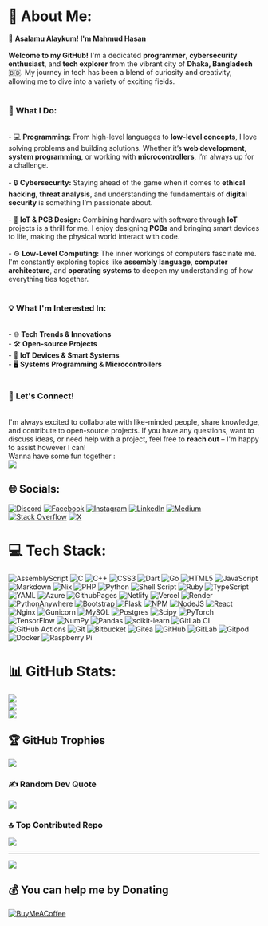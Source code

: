 # 💫 About Me:
👋 **Asalamu Alaykum! I'm Mahmud Hasan**<br><br>**Welcome to my GitHub!** I'm a dedicated **programmer**, **cybersecurity enthusiast**, and **tech explorer** from the vibrant city of **Dhaka, Bangladesh** 🇧🇩. My journey in tech has been a blend of curiosity and creativity, allowing me to dive into a variety of exciting fields. <br><br>
### 🌟 **What I Do:**<br>
<br>- 💻 **Programming:** From high-level languages to **low-level concepts**, I love solving problems and building solutions. Whether it’s **web development**, **system programming**, or working with **microcontrollers**, I’m always up for a challenge.<br>  <br>- 🔒 **Cybersecurity:** Staying ahead of the game when it comes to **ethical hacking**, **threat analysis**, and understanding the fundamentals of **digital security** is something I’m passionate about.<br><br>- 🔧 **IoT & PCB Design:** Combining hardware with software through **IoT** projects is a thrill for me. I enjoy designing **PCBs** and bringing smart devices to life, making the physical world interact with code.<br><br>- ⚙️ **Low-Level Computing:** The inner workings of computers fascinate me. I'm constantly exploring topics like **assembly language**, **computer architecture**, and **operating systems** to deepen my understanding of how everything ties together.<br><br>
### 💡 **What I'm Interested In:**<br>
<br>- 🌐 **Tech Trends & Innovations**<br>- 🛠️ **Open-source Projects**<br>- 📡 **IoT Devices & Smart Systems**<br>- 🖥️ **Systems Programming & Microcontrollers**<br><br>
### 🤝 **Let's Connect!**<br>
<br>I'm always excited to collaborate with like-minded people, share knowledge, and contribute to open-source projects. If you have any questions, want to discuss ideas, or need help with a project, feel free to **reach out** – I'm happy to assist however I can!<br> Wanna have some fun together : <br> 
<a href="https://codewars.com/users/MAHMUD1223"><img src="https://www.codewars.com/users/MAHMUD1223/badges/large"></a>


## 🌐 Socials:
[![Discord](https://img.shields.io/badge/Discord-%237289DA.svg?logo=discord&logoColor=white)](https://discord.gg/cFdaxy4b2C) [![Facebook](https://img.shields.io/badge/Facebook-%231877F2.svg?logo=Facebook&logoColor=white)](https://facebook.com/100063361160289) [![Instagram](https://img.shields.io/badge/Instagram-%23E4405F.svg?logo=Instagram&logoColor=white)](https://instagram.com/mahmud__1223) [![LinkedIn](https://img.shields.io/badge/LinkedIn-%230077B5.svg?logo=linkedin&logoColor=white)](https://linkedin.com/in/mahmud1223) [![Medium](https://img.shields.io/badge/Medium-12100E?logo=medium&logoColor=white)](https://medium.com/@MAHMUD1223) [![Stack Overflow](https://img.shields.io/badge/-Stackoverflow-FE7A16?logo=stack-overflow&logoColor=white)](https://stackoverflow.com/users/20836421) [![X](https://img.shields.io/badge/X-black.svg?logo=X&logoColor=white)](https://x.com/MahmuD_1223) 

# 💻 Tech Stack:
![AssemblyScript](https://img.shields.io/badge/assembly%20script-%23000000.svg?style=flat&logo=assemblyscript&logoColor=white) ![C](https://img.shields.io/badge/c-%2300599C.svg?style=flat&logo=c&logoColor=white) ![C++](https://img.shields.io/badge/c++-%2300599C.svg?style=flat&logo=c%2B%2B&logoColor=white) ![CSS3](https://img.shields.io/badge/css3-%231572B6.svg?style=flat&logo=css3&logoColor=white) ![Dart](https://img.shields.io/badge/dart-%230175C2.svg?style=flat&logo=dart&logoColor=white) ![Go](https://img.shields.io/badge/go-%2300ADD8.svg?style=flat&logo=go&logoColor=white) ![HTML5](https://img.shields.io/badge/html5-%23E34F26.svg?style=flat&logo=html5&logoColor=white) ![JavaScript](https://img.shields.io/badge/javascript-%23323330.svg?style=flat&logo=javascript&logoColor=%23F7DF1E) ![Markdown](https://img.shields.io/badge/markdown-%23000000.svg?style=flat&logo=markdown&logoColor=white) ![Nix](https://img.shields.io/badge/NIX-5277C3.svg?style=flat&logo=NixOS&logoColor=white) ![PHP](https://img.shields.io/badge/php-%23777BB4.svg?style=flat&logo=php&logoColor=white) ![Python](https://img.shields.io/badge/python-3670A0?style=flat&logo=python&logoColor=ffdd54) ![Shell Script](https://img.shields.io/badge/shell_script-%23121011.svg?style=flat&logo=gnu-bash&logoColor=white) ![Ruby](https://img.shields.io/badge/ruby-%23CC342D.svg?style=flat&logo=ruby&logoColor=white) ![TypeScript](https://img.shields.io/badge/typescript-%23007ACC.svg?style=flat&logo=typescript&logoColor=white) ![YAML](https://img.shields.io/badge/yaml-%23ffffff.svg?style=flat&logo=yaml&logoColor=151515) ![Azure](https://img.shields.io/badge/azure-%230072C6.svg?style=flat&logo=microsoftazure&logoColor=white) ![GithubPages](https://img.shields.io/badge/github%20pages-121013?style=flat&logo=github&logoColor=white) ![Netlify](https://img.shields.io/badge/netlify-%23000000.svg?style=flat&logo=netlify&logoColor=#00C7B7) ![Vercel](https://img.shields.io/badge/vercel-%23000000.svg?style=flat&logo=vercel&logoColor=white) ![Render](https://img.shields.io/badge/Render-%46E3B7.svg?style=flat&logo=render&logoColor=white) ![PythonAnywhere](https://img.shields.io/badge/pythonanywhere-%232F9FD7.svg?style=flat&logo=pythonanywhere&logoColor=151515) ![Bootstrap](https://img.shields.io/badge/bootstrap-%238511FA.svg?style=flat&logo=bootstrap&logoColor=white) ![Flask](https://img.shields.io/badge/flask-%23000.svg?style=flat&logo=flask&logoColor=white) ![NPM](https://img.shields.io/badge/NPM-%23CB3837.svg?style=flat&logo=npm&logoColor=white) ![NodeJS](https://img.shields.io/badge/node.js-6DA55F?style=flat&logo=node.js&logoColor=white) ![React](https://img.shields.io/badge/react-%2320232a.svg?style=flat&logo=react&logoColor=%2361DAFB) ![Nginx](https://img.shields.io/badge/nginx-%23009639.svg?style=flat&logo=nginx&logoColor=white) ![Gunicorn](https://img.shields.io/badge/gunicorn-%298729.svg?style=flat&logo=gunicorn&logoColor=white) ![MySQL](https://img.shields.io/badge/mysql-4479A1.svg?style=flat&logo=mysql&logoColor=white) ![Postgres](https://img.shields.io/badge/postgres-%23316192.svg?style=flat&logo=postgresql&logoColor=white) ![Scipy](https://img.shields.io/badge/SciPy-%230C55A5.svg?style=flat&logo=scipy&logoColor=%white) ![PyTorch](https://img.shields.io/badge/PyTorch-%23EE4C2C.svg?style=flat&logo=PyTorch&logoColor=white) ![TensorFlow](https://img.shields.io/badge/TensorFlow-%23FF6F00.svg?style=flat&logo=TensorFlow&logoColor=white) ![NumPy](https://img.shields.io/badge/numpy-%23013243.svg?style=flat&logo=numpy&logoColor=white) ![Pandas](https://img.shields.io/badge/pandas-%23150458.svg?style=flat&logo=pandas&logoColor=white) ![scikit-learn](https://img.shields.io/badge/scikit--learn-%23F7931E.svg?style=flat&logo=scikit-learn&logoColor=white) ![GitLab CI](https://img.shields.io/badge/gitlab%20CI-%23181717.svg?style=flat&logo=gitlab&logoColor=white) ![GitHub Actions](https://img.shields.io/badge/github%20actions-%232671E5.svg?style=flat&logo=githubactions&logoColor=white) ![Git](https://img.shields.io/badge/git-%23F05033.svg?style=flat&logo=git&logoColor=white) ![Bitbucket](https://img.shields.io/badge/bitbucket-%230047B3.svg?style=flat&logo=bitbucket&logoColor=white) ![Gitea](https://img.shields.io/badge/Gitea-34495E?style=flat&logo=gitea&logoColor=5D9425) ![GitHub](https://img.shields.io/badge/github-%23121011.svg?style=flat&logo=github&logoColor=white) ![GitLab](https://img.shields.io/badge/gitlab-%23181717.svg?style=flat&logo=gitlab&logoColor=white) ![Gitpod](https://img.shields.io/badge/gitpod-f06611.svg?style=flat&logo=gitpod&logoColor=white) ![Docker](https://img.shields.io/badge/docker-%230db7ed.svg?style=flat&logo=docker&logoColor=white) ![Raspberry Pi](https://img.shields.io/badge/-RaspberryPi-C51A4A?style=flat&logo=Raspberry-Pi)
# 📊 GitHub Stats:
![](https://github-readme-stats.vercel.app/api?username=mahmud1223&theme=highcontrast&hide_border=true&include_all_commits=false&count_private=false)<br/>
![](https://github-readme-streak-stats.herokuapp.com/?user=mahmud1223&theme=highcontrast&hide_border=true)<br/>
![](https://github-readme-stats.vercel.app/api/top-langs/?username=mahmud1223&theme=highcontrast&hide_border=true&include_all_commits=false&count_private=false&layout=compact)

## 🏆 GitHub Trophies
![](https://github-profile-trophy.vercel.app/?username=mahmud1223&theme=bear&no-frame=false&no-bg=true&margin-w=4)

### ✍️ Random Dev Quote
![](https://quotes-github-readme.vercel.app/api?type=vetical&theme=merko)

### 🔝 Top Contributed Repo
![](https://github-contributor-stats.vercel.app/api?username=mahmud1223&limit=5&theme=synthwave&combine_all_yearly_contributions=true)

---
[![](https://visitcount.itsvg.in/api?id=mahmud1223&icon=0&color=0)](https://visitcount.itsvg.in)

  ## 💰 You can help me by Donating
  [![BuyMeACoffee](https://img.shields.io/badge/Buy%20Me%20a%20Coffee-ffdd00?style=for-the-badge&logo=buy-me-a-coffee&logoColor=black)](https://buymeacoffee.com/mahmud) 
